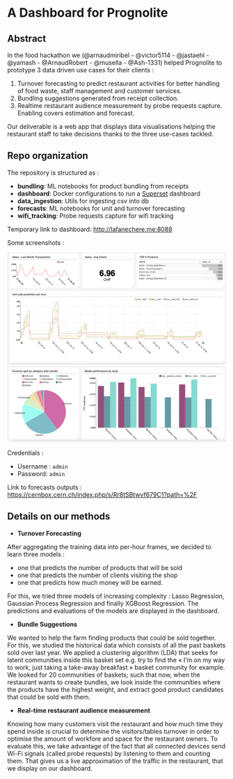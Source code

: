 # A Dashboard for Prognolite

## Abstract

In the food hackathon we (@arnaudmiribel - @victor5114 - @jastaehl - @yamash - @ArnaudRobert - @musella - @Ash-1331)
helped Prognolite to prototype 3 data driven use cases for their clients :
1. Turnover forecasting to predict restaurant activities for better handling of food waste, staff management and customer services.
2. Bundling suggestions generated from receipt collection.
3. Realtime restaurant audience measurement by probe requests capture. Enabling covers estimation and forecast.

Our deliverable is a web app that displays data visualisations helping the restaurant staff to take decisions thanks to the three use-cases tackled.

## Repo organization

The repository is structured as :
* **bundling**: ML notebooks for product bundling from receipts
* **dashboard**: Docker configurations to run a [Superset](https://github.com/apache/incubator-superset) dashboard
* **data_ingestion**: Utils for ingesting csv into db
* **forecasts**: ML notebooks for unit and turnover forecasting
* **wifi_tracking**: Probe requests capture for wifi tracking

Temporary link to dashboard: http://lafanechere.me:8088

Some screenshots :

<img src="./imgs/dashboard_1.png">
<img src="./imgs/dashboard_2.png">

Credentials :
* Username : `admin`
* Password:  `admin`

Link to forecasts outputs : https://cernbox.cern.ch/index.php/s/Rr8tSBtwvf679C1?path=%2F

## Details on our methods

* __Turnover Forecasting__

After aggregating the training data into per-hour frames, we decided to learn three models :
- one that predicts the number of products that will be sold
- one that predicts the number of clients visiting the shop
- one that predicts how much money will be earned.

For this, we tried three models of increasing complexity : Lasso Regression, Gaussian Process Regression and finally XGBoost Regression. The predictions and evaluations of the models are displayed in the dashboard.

* __Bundle Suggestions__  

We wanted to help the farm finding products that could be sold together. For this, we studied the historical data which consists of all the past baskets sold over last year.  We applied a clustering algorithm (LDA) that seeks for latent communities inside this basket set e.g. try to find the « I’m on my way to work, just taking a take-away breakfast » basket community for example. We looked for 20 communities of baskets; such that now, when the restaurant wants to create bundles, we look inside the communities where the products have the highest weight, and extract good product candidates that could be sold with them.

* __Real-time restaurant audience measurement__

Knowing how many customers visit the restaurant and how much time they spend inside is crucial to determine the visitors/tables turnover in order to optimise the amount of workfore and space for the restaurant owners. To evaluate this, we take advantage of the fact that all connected devices send Wi-Fi signals (called probe requests) by listening to them and counting them. That gives us a live approximation of the traffic in the restaurant, that we display on our dashboard.

